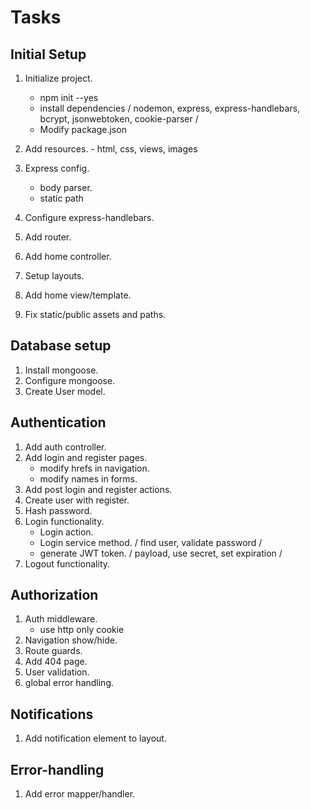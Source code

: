 # Tasks

## Initial Setup
1. Initialize project.
    * npm init --yes
    * install dependencies / nodemon, express, express-handlebars, bcrypt, jsonwebtoken, cookie-parser /
    * Modify package.json
2. Add resources. - html, css, views, images

3. Express config.
    * body parser.
    * static path
4. Configure express-handlebars.
5. Add router.
6. Add home controller.
7. Setup layouts.
8. Add home view/template.
9. Fix static/public assets and paths.

## Database setup
1. Install mongoose.
2. Configure mongoose.
3. Create User model.

## Authentication
1. Add auth controller.
2. Add login and register pages.
    * modify hrefs in navigation.
    * modify names in forms.
3. Add post login and register actions.
4. Create user with register.
5. Hash password.
6. Login functionality.
    * Login action.
    * Login service method. / find user, validate password /
    * generate JWT token. / payload, use secret, set expiration /
7. Logout functionality.

## Authorization
1. Auth middleware.
    * use http only cookie
2. Navigation show/hide.
3. Route guards.
4. Add 404 page.
5. User validation.
6. global error handling. 

## Notifications
1. Add notification element to layout.

## Error-handling
1. Add error mapper/handler.